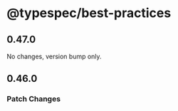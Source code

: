 # @typespec/best-practices

## 0.47.0

No changes, version bump only.

## 0.46.0

### Patch Changes

